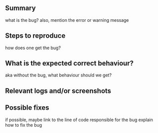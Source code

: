 ## Summary
what is the bug?
also, mention the error or warning message

## Steps to reproduce
how does one get the bug?

## What is the expected correct behaviour?
aka without the bug, what behaviour should we get? 

## Relevant logs and/or screenshots


## Possible fixes
if possible, maybe link to the line of code responsible for the bug
explain how to fix the bug